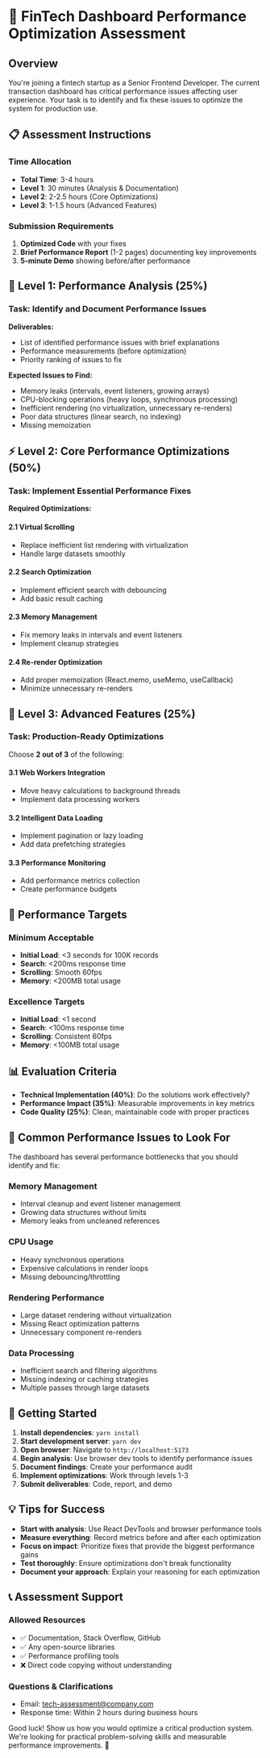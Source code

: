 # 🚀 FinTech Dashboard Performance Optimization Assessment

## Overview

You're joining a fintech startup as a Senior Frontend Developer. The current transaction dashboard has critical performance issues affecting user experience. Your task is to identify and fix these issues to optimize the system for production use.

## 📋 Assessment Instructions

### Time Allocation

- **Total Time**: 3-4 hours
- **Level 1**: 30 minutes (Analysis & Documentation)
- **Level 2**: 2-2.5 hours (Core Optimizations)
- **Level 3**: 1-1.5 hours (Advanced Features)

### Submission Requirements

1. **Optimized Code** with your fixes
2. **Brief Performance Report** (1-2 pages) documenting key improvements
3. **5-minute Demo** showing before/after performance

## 🎯 Level 1: Performance Analysis (25%)

### Task: Identify and Document Performance Issues

**Deliverables:**

- List of identified performance issues with brief explanations
- Performance measurements (before optimization)
- Priority ranking of issues to fix

**Expected Issues to Find:**

- Memory leaks (intervals, event listeners, growing arrays)
- CPU-blocking operations (heavy loops, synchronous processing)
- Inefficient rendering (no virtualization, unnecessary re-renders)
- Poor data structures (linear search, no indexing)
- Missing memoization

## ⚡ Level 2: Core Performance Optimizations (50%)

### Task: Implement Essential Performance Fixes

**Required Optimizations:**

#### 2.1 Virtual Scrolling

- Replace inefficient list rendering with virtualization
- Handle large datasets smoothly

#### 2.2 Search Optimization

- Implement efficient search with debouncing
- Add basic result caching

#### 2.3 Memory Management

- Fix memory leaks in intervals and event listeners
- Implement cleanup strategies

#### 2.4 Re-render Optimization

- Add proper memoization (React.memo, useMemo, useCallback)
- Minimize unnecessary re-renders

## 🚀 Level 3: Advanced Features (25%)

### Task: Production-Ready Optimizations

Choose **2 out of 3** of the following:

#### 3.1 Web Workers Integration

- Move heavy calculations to background threads
- Implement data processing workers

#### 3.2 Intelligent Data Loading

- Implement pagination or lazy loading
- Add data prefetching strategies

#### 3.3 Performance Monitoring

- Add performance metrics collection
- Create performance budgets

## 🎯 Performance Targets

### Minimum Acceptable

- **Initial Load**: <3 seconds for 100K records
- **Search**: <200ms response time
- **Scrolling**: Smooth 60fps
- **Memory**: <200MB total usage

### Excellence Targets

- **Initial Load**: <1 second
- **Search**: <100ms response time
- **Scrolling**: Consistent 60fps
- **Memory**: <100MB total usage

## 📊 Evaluation Criteria

- **Technical Implementation (40%)**: Do the solutions work effectively?
- **Performance Impact (35%)**: Measurable improvements in key metrics
- **Code Quality (25%)**: Clean, maintainable code with proper practices

## 🚨 Common Performance Issues to Look For

The dashboard has several performance bottlenecks that you should identify and fix:

### Memory Management

- Interval cleanup and event listener management
- Growing data structures without limits
- Memory leaks from uncleaned references

### CPU Usage

- Heavy synchronous operations
- Expensive calculations in render loops
- Missing debouncing/throttling

### Rendering Performance

- Large dataset rendering without virtualization
- Missing React optimization patterns
- Unnecessary component re-renders

### Data Processing

- Inefficient search and filtering algorithms
- Missing indexing or caching strategies
- Multiple passes through large datasets

## 🚀 Getting Started

1. **Install dependencies**: `yarn install`
2. **Start development server**: `yarn dev`
3. **Open browser**: Navigate to `http://localhost:5173`
4. **Begin analysis**: Use browser dev tools to identify performance issues
5. **Document findings**: Create your performance audit
6. **Implement optimizations**: Work through levels 1-3
7. **Submit deliverables**: Code, report, and demo

## 💡 Tips for Success

- **Start with analysis**: Use React DevTools and browser performance tools
- **Measure everything**: Record metrics before and after each optimization
- **Focus on impact**: Prioritize fixes that provide the biggest performance gains
- **Test thoroughly**: Ensure optimizations don't break functionality
- **Document your approach**: Explain your reasoning for each optimization

## 📞 Assessment Support

### Allowed Resources

- ✅ Documentation, Stack Overflow, GitHub
- ✅ Any open-source libraries
- ✅ Performance profiling tools
- ❌ Direct code copying without understanding

### Questions & Clarifications

- Email: tech-assessment@company.com
- Response time: Within 2 hours during business hours

Good luck! Show us how you would optimize a critical production system. We're looking for practical problem-solving skills and measurable performance improvements. 🚀
